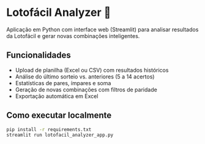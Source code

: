 # Lotofácil Analyzer 🎲

Aplicação em Python com interface web (Streamlit) para analisar resultados da Lotofácil e gerar novas combinações inteligentes.

## Funcionalidades
- Upload de planilha (Excel ou CSV) com resultados históricos
- Análise do último sorteio vs. anteriores (5 a 14 acertos)
- Estatísticas de pares, ímpares e soma
- Geração de novas combinações com filtros de paridade
- Exportação automática em Excel

## Como executar localmente
```bash
pip install -r requirements.txt
streamlit run lotofacil_analyzer_app.py

